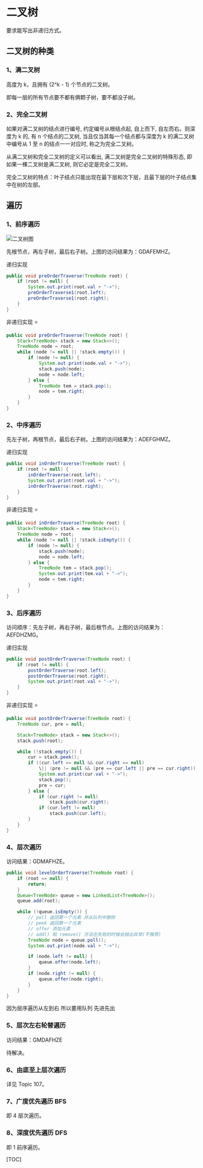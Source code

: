 # 二叉树

要求能写出非递归方式。

## 二叉树的种类

### 1、满二叉树

高度为 k，且拥有 (2^k - 1) 个节点的二叉树。

即每一层的所有节点要不都有俩颗子树，要不都没子树。

### 2、完全二叉树

如果对满二叉树的结点进行编号, 约定编号从根结点起, 自上而下, 自左而右。则深度为 k 的, 有 n 个结点的二叉树, 当且仅当其每一个结点都与深度为 k 的满二叉树中编号从 1 至 n 的结点一一对应时, 称之为完全二叉树。

从满二叉树和完全二叉树的定义可以看出, 满二叉树是完全二叉树的特殊形态, 即如果一棵二叉树是满二叉树, 则它必定是完全二叉树。

完全二叉树的特点：叶子结点只能出现在最下层和次下层，且最下层的叶子结点集中在树的左部。

## 遍历

### 1、前序遍历

![二叉树图](file:///android_asset/images/二叉树图.jpg)

先根节点，再左子树，最后右子树。上图的访问结果为：GDAFEMHZ。

递归实现

```java
public void preOrderTraverse(TreeNode root) {
    if (root != null) {
        System.out.print(root.val + "->");
        preOrderTraverse1(root.left);
        preOrderTraverse1(root.right);
    }
}
```

非递归实现 ⭐️

```java
public void preOrderTraverse(TreeNode root) {
    Stack<TreeNode> stack = new Stack<>();
    TreeNode node = root;
    while (node != null || !stack.empty()) {
        if (node != null) {
            System.out.print(node.val + "->");
            stack.push(node);
            node = node.left;
        } else {
            TreeNode tem = stack.pop();
            node = tem.right;
        }
    }
}
```

### 2、中序遍历

先左子树，再根节点，最后右子树。上图的访问结果为：ADEFGHMZ。

递归实现

```java
public void inOrderTraverse(TreeNode root) {
    if (root != null) {
        inOrderTraverse(root.left);
        System.out.print(root.val + "->");
        inOrderTraverse(root.right);
    }
}
```

非递归实现 ⭐️

```java
public void inOrderTraverse(TreeNode root) {
    Stack<TreeNode> stack = new Stack<>();
    TreeNode node = root;
    while (node != null || !stack.isEmpty()) {
        if (node != null) {
            stack.push(node);
            node = node.left;
        } else {
            TreeNode tem = stack.pop();
            System.out.print(tem.val + "->");
            node = tem.right;
        }
    }
}
```

### 3、后序遍历

访问顺序：先左子树，再右子树，最后根节点。上图的访问结果为：AEFDHZMG。

递归实现

```java
public void postOrderTraverse(TreeNode root) {
    if (root != null) {
        postOrderTraverse(root.left);
        postOrderTraverse(root.right);
        System.out.print(root.val + "->");
    }
}
```

非递归实现 ⭐️

```java
public void postOrderTraverse(TreeNode root) {
    TreeNode cur, pre = null;

    Stack<TreeNode> stack = new Stack<>();
    stack.push(root);

    while (!stack.empty()) {
        cur = stack.peek();
        if ((cur.left == null && cur.right == null)
            \|| (pre != null && (pre == cur.left || pre == cur.right))) {
            System.out.print(cur.val + "->");
            stack.pop();
            pre = cur;
        } else {
            if (cur.right != null)
                stack.push(cur.right);
            if (cur.left != null)
                stack.push(cur.left);
        }
    }
}
```

### 4、层次遍历

访问结果：GDMAFHZE。

```java
public void levelOrderTraverse(TreeNode root) {
    if (root == null) {
        return;
    }
    Queue<TreeNode> queue = new LinkedList<TreeNode>();
    queue.add(root);

    while (!queue.isEmpty()) {
        // poll 返回第一个元素 并从队列中删除
        // peek 返回第一个元素
        // offer 添加元素
        // add() 和 remove() 方法在失败的时候会抛出异常(不推荐)
        TreeNode node = queue.poll();
        System.out.print(node.val + "->");

        if (node.left != null) {
            queue.offer(node.left);
        }
        if (node.right != null) {
            queue.offer(node.right);
        }
    }
}
```

因为层序遍历从左到右 所以要用队列 先进先出

### 5、层次左右轮替遍历

访问结果：GMDAFHZE

待解决。

### 6、由底至上层次遍历

详见 Topic 107。

### 7、广度优先遍历 BFS

即 4 层次遍历。

### 8、深度优先遍历 DFS

即 1 前序遍历。

[TOC]